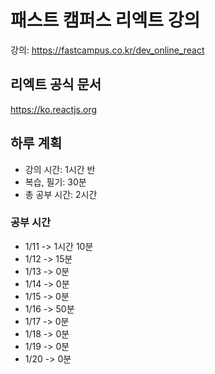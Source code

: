 # 패스트 캠퍼스 리엑트 강의
강의: https://fastcampus.co.kr/dev_online_react

## 리엑트 공식 문서
https://ko.reactjs.org

## 하루 계획
* 강의 시간: 1시간 반
* 복습, 필기: 30분
* 총 공부 시간: 2시간


### 공부 시간
- 1/11 -> 1시간 10분
- 1/12 -> 15분
- 1/13 -> 0분
- 1/14 -> 0분
- 1/15 -> 0분
- 1/16 -> 50분
- 1/17 -> 0분
- 1/18 -> 0분
- 1/19 -> 0분
- 1/20 -> 0분